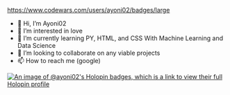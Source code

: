 https://www.codewars.com/users/ayoni02/badges/large
- 👋 Hi, I’m Ayoni02
- 👀 I’m interested in love
- 🌱 I’m currently learning PY, HTML, and CSS
     With Machine Learning and Data Science 
- 💞️ I’m looking to collaborate on any viable projects
- 📫 How to reach me (google)

[![An image of @ayoni02's Holopin badges, which is a link to view their full Holopin profile](https://holopin.me/ayoni02)](https://holopin.io/@ayoni02)

<!---
ayoni02/ayoni02 is a ✨ special ✨ repository because its `README.md` (this file) appears on your GitHub profile.
You can click the Preview link to take a look at your changes.
--->

